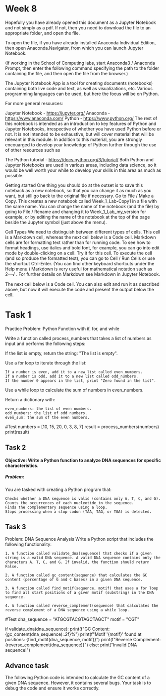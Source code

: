 # Week 8

Hopefully you have already opened this document as a Jupyter Notebook and not simply as a pdf. If not, then you need to download the file to an appropriate folder, and open the file.

To open the file, if you have already installed Anaconda Individual Edition, then open Anaconda.Navigator, from which you can launch Jupyter Notebook.

(If working in the School of Computing labs, start Anaconda3 / Anaconda Prompt, then enter the following command specifying the path to the folder containing the file, and then open the file from the browser.)

The Jupyter Notebook App is a tool for creating documents (notebooks) containing both live code and text, as well as visualizations, etc. Various programming languages can be used, but here the focus will be on Python.

For more general resources:

Jupyter Notebook - https://jupyter.org/
Anaconda - https://www.anaconda.com/
Python - https://www.python.org/
The rest of this notebook is intended as an introduction to key features of Python and Jupyter Notebooks, irrespective of whether you have used Python before or not. It is not intended to be exhaustive, but will cover material that will be relevant in this module. In addition to this material, you are strongly encouarged to develop your knowledge of Python further through the use of other resources such as

The Python tutorial - https://docs.python.org/3/tutorial/
Both Python and Jupyter Notebooks are used in various areas, including data science, so it would be well worth your while to develop your skills in this area as much as possible.

Getting started
One thing you should do at the outset is to save this noteback as a new notebook, so that you can change it as much as you want, but still go back to the original file if necessary. Go to File / Make a Copy. This creates a new notebook called Week_1_Lab-Copy1 in a file with the same name. You can change the name of the notebook (and the file) by going to File / Rename and changing it to Week_1_Lab_my_version for example, or by editing the name of the notebook at the top of the page beside the Jupyter symbol (just above the menu).

Cell Types
We need to distinguish between different types of cells. This cell is a Markdown cell, whereas the next cell below is a Code cell. Markdown cells are for formatting text rather than for running code. To see how to format headings, use italics and bold font, for example, you can go into edit mode by double-clicking on a cell. Try it for this cell. To execute the cell (and so produce the formatted text), you can go to Cell / Run Cells or use the shortcut Ctrl-Enter. (You can find other keyboard shortcuts under the Help menu.) Markdown is very useful for mathematical notation such as  2⎯⎯√
 . For further details on Markdown see Markdown in Jupyter Notebook.

The next cell below is a Code cell. You can also edit and run it as described above, but now it will execute the code and present the output below the cell.


# Task 1

Practice Problem: Python Function with if, for, and while

Write a function called process_numbers that takes a list of numbers as input and performs the following steps:


If the list is empty, return the string: "The list is empty".

Use a for loop to iterate through the list:

    If a number is even, add it to a new list called even_numbers.
    If a number is odd, add it to a new list called odd_numbers.
    If the number 0 appears in the list, print "Zero found in the list".

Use a while loop to calculate the sum of numbers in even_numbers.

Return a dictionary with:

    even_numbers: the list of even numbers.
    odd_numbers: the list of odd numbers.
    even_sum: the sum of the even numbers.

#Test
numbers = [10, 15, 20, 0, 3, 8, 7]
result = process_numbers(numbers)
print(result)

## Task 2

#### Objective: Write a Python function to analyze DNA sequences for specific characteristics.

##### Problem:
You are tasked with creating a Python program that:

    Checks whether a DNA sequence is valid (contains only A, T, C, and G).
    Counts the occurrences of each nucleotide in the sequence.
    Finds the complementary sequence using a loop.
    Stops processing when a stop codon (TAA, TAG, or TGA) is detected.


## Task 3

Problem: DNA Sequence Analysis
Write a Python script that includes the following functionality:

    1. A function called validate_dna(sequence) that checks if a given string is a valid DNA sequence. A valid DNA sequence contains only the characters A, T, C, and G. If invalid, the function should return False.

    2. A function called gc_content(sequence) that calculates the GC content (percentage of G and C bases) in a given DNA sequence.

    3. A function called find_motif(sequence, motif) that uses a for loop to find all start positions of a given motif (substring) in the DNA sequence.

    4. A function called reverse_complement(sequence) that calculates the reverse complement of a DNA sequence using a while loop.

#Test
dna_sequence = "ATGCGTACGTAGCTAGCT"
motif = "CGT"

if validate_dna(dna_sequence):
    print(f"GC Content: {gc_content(dna_sequence):.2f}%")
    print(f"Motif '{motif}' found at positions: {find_motif(dna_sequence, motif)}")
    print(f"Reverse Complement: {reverse_complement(dna_sequence)}")
else:
    print("Invalid DNA sequence!")


## Advance task

The following Python code is intended to calculate the GC content of a given DNA sequence. However, it contains several bugs. Your task is to debug the code and ensure it works correctly.

